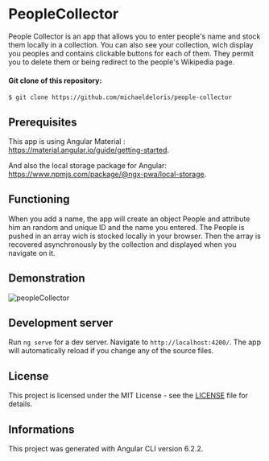 # PeopleCollector


People Collector is an app that allows you to enter people's name and stock them locally in a collection. You can also see your collection, wich display you peoples and contains clickable buttons for each of them. They permit you to delete them or being redirect to the people's Wikipedia page.

#### Git clone of this repository:
```
$ git clone https://github.com/michaeldeloris/people-collector
```

## Prerequisites

This app is using Angular Material : https://material.angular.io/guide/getting-started.

And also the local storage package for Angular: https://www.npmjs.com/package/@ngx-pwa/local-storage.

## Functioning

When you add a name, the app will create an object People and attribute him an random and unique ID and the name you entered. The People is pushed in an array wich is stocked locally in your browser.
Then the array is recovered asynchronously by the collection and displayed when you navigate on it.

## Demonstration

![peopleCollector](ressources/demonstrations/peopleCollector.gif)

## Development server

Run `ng serve` for a dev server. Navigate to `http://localhost:4200/`. The app will automatically reload if you change any of the source files.

## License

This project is licensed under the MIT License - see the [LICENSE](LICENSE) file for details.

## Informations

This project was generated with Angular CLI version 6.2.2.